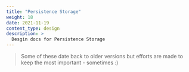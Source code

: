 ```yaml
---
title: "Persistence Storage"
weight: 18
date: 2021-11-19
content_type: design
description: >
  Desgin docs for Persistence Storage
---
```


>Some of these date back to older versions but efforts are made to keep the most important - sometimes :)

